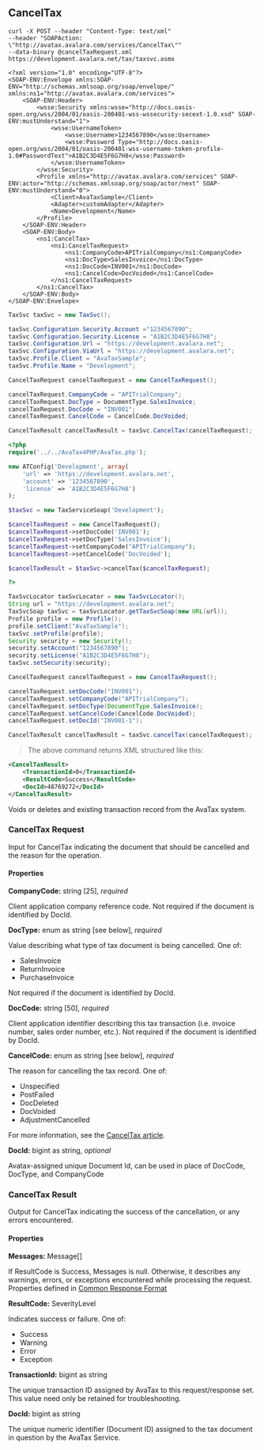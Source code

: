 ## CancelTax

```shell
curl -X POST --header "Content-Type: text/xml" 
--header "SOAPAction: \"http://avatax.avalara.com/services/CancelTax\"" 
--data-binary @cancelTaxRequest.xml https://development.avalara.net/tax/taxsvc.asmx

<?xml version="1.0" encoding="UTF-8"?>
<SOAP-ENV:Envelope xmlns:SOAP-ENV="http://schemas.xmlsoap.org/soap/envelope/" xmlns:ns1="http://avatax.avalara.com/services">
    <SOAP-ENV:Header>
        <wsse:Security xmlns:wsse="http://docs.oasis-open.org/wss/2004/01/oasis-200401-wss-wssecurity-secext-1.0.xsd" SOAP-ENV:mustUnderstand="1">
            <wsse:UsernameToken>
                <wsse:Username>1234567890</wsse:Username>
                <wsse:Password Type="http://docs.oasis-open.org/wss/2004/01/oasis-200401-wss-username-token-profile-1.0#PasswordText">A1B2C3D4E5F6G7H8</wsse:Password>
            </wsse:UsernameToken>
        </wsse:Security>
        <Profile xmlns="http://avatax.avalara.com/services" SOAP-ENV:actor="http://schemas.xmlsoap.org/soap/actor/next" SOAP-ENV:mustUnderstand="0">
            <Client>AvaTaxSample</Client>
            <Adapter>customAdapter</Adapter>
            <Name>Development</Name>
        </Profile>
    </SOAP-ENV:Header>
    <SOAP-ENV:Body>
        <ns1:CancelTax>
            <ns1:CancelTaxRequest>
                <ns1:CompanyCode>APITrialCompany</ns1:CompanyCode>
                <ns1:DocType>SalesInvoice</ns1:DocType>
                <ns1:DocCode>INV001</ns1:DocCode>
                <ns1:CancelCode>DocVoided</ns1:CancelCode>
            </ns1:CancelTaxRequest>
        </ns1:CancelTax>
    </SOAP-ENV:Body>
</SOAP-ENV:Envelope>

```

```csharp
TaxSvc taxSvc = new TaxSvc();

taxSvc.Configuration.Security.Account ="1234567890";
taxSvc.Configuration.Security.License = "A1B2C3D4E5F6G7H8";
taxSvc.Configuration.Url = "https://development.avalara.net";
taxSvc.Configuration.ViaUrl = "https://development.avalara.net";
taxSvc.Profile.Client = "AvaTaxSample";
taxSvc.Profile.Name = "Development";

CancelTaxRequest cancelTaxRequest = new CancelTaxRequest();

cancelTaxRequest.CompanyCode = "APITrialCompany";
cancelTaxRequest.DocType = DocumentType.SalesInvoice;
cancelTaxRequest.DocCode = "INV001";
cancelTaxRequest.CancelCode = CancelCode.DocVoided;

CancelTaxResult cancelTaxResult = taxSvc.CancelTax(cancelTaxRequest);
```

```php
<?php
require('../../AvaTax4PHP/AvaTax.php');

new ATConfig('Development', array(
    'url' => 'https://development.avalara.net',
    'account' => '1234567890',
    'license' => 'A1B2C3D4E5F6G7H8')
);

$taxSvc = new TaxServiceSoap('Development');

$cancelTaxRequest = new CancelTaxRequest();
$cancelTaxRequest->setDocCode('INV001');
$cancelTaxRequest->setDocType('SalesInvoice');
$cancelTaxRequest->setCompanyCode("APITrialCompany");
$cancelTaxRequest->setCancelCode('DocVoided');

$cancelTaxResult = $taxSvc->cancelTax($cancelTaxRequest);

?>
```

```java
TaxSvcLocator taxSvcLocator = new TaxSvcLocator();
String url = "https://development.avalara.net";
TaxSvcSoap taxSvc = taxSvcLocator.getTaxSvcSoap(new URL(url));
Profile profile = new Profile();
profile.setClient("AvaTaxSample");
taxSvc.setProfile(profile);
Security security = new Security();
security.setAccount("1234567890");
security.setLicense("A1B2C3D4E5F6G7H8");
taxSvc.setSecurity(security);

CancelTaxRequest cancelTaxRequest = new CancelTaxRequest();

cancelTaxRequest.setDocCode("INV001");
cancelTaxRequest.setCompanyCode("APITrialCompany");
cancelTaxRequest.setDocType(DocumentType.SalesInvoice);
cancelTaxRequest.setCancelCode(CancelCode.DocVoided);
cancelTaxRequest.setDocId("INV001-1");

CancelTaxResult cancelTaxResult = taxSvc.cancelTax(cancelTaxRequest);
```

> The above command returns XML structured like this:

```xml
<CancelTaxResult>
    <TransactionId>0</TransactionId>
    <ResultCode>Success</ResultCode>
    <DocId>48769272</DocId>
</CancelTaxResult>
```

Voids or deletes and existing transaction record from the AvaTax system.

### CancelTax Request

Input for CancelTax indicating the document that should be cancelled and the reason for the operation.

#### Properties

**CompanyCode:** string [25], *required*

Client application company reference code.  Not required if the document is identified by DocId.

**DocType:** enum as string [see below], *required*

Value describing what type of tax document is being cancelled. One of:

* SalesInvoice
* ReturnInvoice
* PurchaseInvoice

Not required if the document is identified by DocId.

**DocCode:** string [50], *required*

Client application identifier describing this tax transaction (i.e. invoice number, sales order number, etc.).  Not required if the document is identified by DocId.

**CancelCode:** enum as string [see below], *required*

The reason for cancelling the tax record. One of:

* Unspecified
* PostFailed
* DocDeleted
* DocVoided
* AdjustmentCancelled

For more information, see the <a title="CancelTax" href="/api-docs/api-reference/canceltax" target="_blank">CancelTax article</a>.

**DocId:** bigint as string, *optional*

Avatax-assigned unique Document Id, can be used in place of DocCode, DocType, and CompanyCode

### CancelTax Result

Output for CancelTax indicating the success of the cancellation, or any errors encountered.

#### Properties

**Messages:** Message[]

If ResultCode is Success, Messages is null. Otherwise, it describes any warnings, errors, or exceptions encountered while processing the request. Properties defined in <a title="Common Response Format" href="/api-docs/soap/shared-formats-and-methods#CommonResponseFormat">Common Response Format</a>

**ResultCode:** SeverityLevel

Indicates success or failure. One of:

* Success
* Warning
* Error
* Exception

**TransactionId:** bigint as string

The unique transaction ID assigned by AvaTax to this request/response set. This value need only be retained for troubleshooting.

**DocId:** bigint as string

The unique numeric identifier (Document ID) assigned to the tax document in question by the AvaTax Service.
